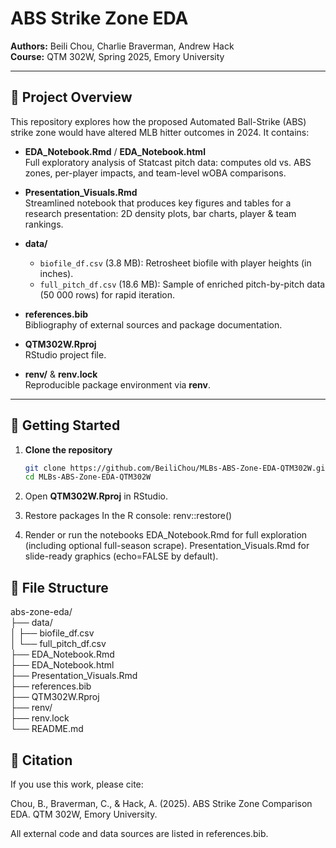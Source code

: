 # ABS Strike Zone EDA

**Authors:** Beili Chou, Charlie Braverman, Andrew Hack  
**Course:** QTM 302W, Spring 2025, Emory University

---

## 📖 Project Overview

This repository explores how the proposed Automated Ball-Strike (ABS) strike zone would have altered MLB hitter outcomes in 2024. It contains:

- **EDA_Notebook.Rmd** / **EDA_Notebook.html**  
  Full exploratory analysis of Statcast pitch data: computes old vs. ABS zones, per-player impacts, and team-level wOBA comparisons.

- **Presentation_Visuals.Rmd**  
  Streamlined notebook that produces key figures and tables for a research presentation: 2D density plots, bar charts, player & team rankings.

- **data/**  
  - `biofile_df.csv` (3.8 MB): Retrosheet biofile with player heights (in inches).  
  - `full_pitch_df.csv` (18.6 MB): Sample of enriched pitch-by-pitch data (50 000 rows) for rapid iteration.

- **references.bib**  
  Bibliography of external sources and package documentation.

- **QTM302W.Rproj**  
  RStudio project file.

- **renv/** & **renv.lock**  
  Reproducible package environment via **renv**.

---

## 🚀 Getting Started

1. **Clone the repository**  
   ```bash
   git clone https://github.com/BeiliChou/MLBs-ABS-Zone-EDA-QTM302W.git
   cd MLBs-ABS-Zone-EDA-QTM302W
   ```
2. Open **QTM302W.Rproj** in RStudio.

3. Restore packages
   In the R console:
   renv::restore()

4. Render or run the notebooks
   EDA_Notebook.Rmd for full exploration (including optional full-season scrape).
   Presentation_Visuals.Rmd for slide-ready graphics (echo=FALSE by default).

## 📂 File Structure

abs-zone-eda/\
├── data/\
│   ├── biofile_df.csv\
│   └── full_pitch_df.csv\
├── EDA_Notebook.Rmd\
├── EDA_Notebook.html\
├── Presentation_Visuals.Rmd\
├── references.bib\
├── QTM302W.Rproj\
├── renv/\
├── renv.lock\
└── README.md

## 📝 Citation
If you use this work, please cite:

Chou, B., Braverman, C., & Hack, A. (2025). ABS Strike Zone Comparison EDA. QTM 302W, Emory University.

All external code and data sources are listed in references.bib.
